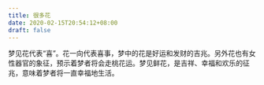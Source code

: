 ```yaml
---
title: 很多花
date: 2020-02-15T20:54:12+08:00
draft: false
---
```


梦见花代表“喜”。花一向代表喜事，梦中的花是好运和发财的吉兆。另外花也有女性器官的象征，预示着梦者将会走桃花运。梦见鲜花，是吉祥、幸福和欢乐的征兆，意味着梦者将一直幸福地生活。
